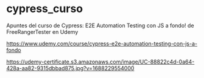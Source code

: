 # cypress_curso
Apuntes del curso de Cypress: E2E Automation Testing con JS a fondo! de FreeRangerTester en Udemy

https://www.udemy.com/course/cypress-e2e-automation-testing-con-js-a-fondo

https://udemy-certificate.s3.amazonaws.com/image/UC-88822c4d-0a64-428a-aa82-9315dbbad875.jpg?v=1688229554000

